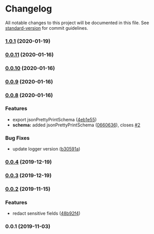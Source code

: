 # Changelog

All notable changes to this project will be documented in this file. See [standard-version](https://github.com/conventional-changelog/standard-version) for commit guidelines.

### [1.0.1](https://github.com/enfogroup/enfo-logger/compare/v0.0.11...v1.0.1) (2020-01-19)

### [0.0.11](https://github.com/enfogroup/enfo-logger/compare/v0.0.10...v0.0.11) (2020-01-16)

### [0.0.10](https://github.com/enfogroup/enfo-logger/compare/v0.0.8...v0.0.10) (2020-01-16)

### [0.0.9](https://github.com/enfogroup/enfo-logger/compare/v0.0.8...v0.0.9) (2020-01-16)

### [0.0.8](https://github.com/enfogroup/enfo-logger/compare/v0.0.4...v0.0.8) (2020-01-16)


### Features

* export jsonPrettyPrintSchema ([4eb1e55](https://github.com/enfogroup/enfo-logger/commit/4eb1e55c85f9f30c9a57a4e989148c69f6c468a1))
* **schema:** added jsonPrettyPrintSchema ([0660636](https://github.com/enfogroup/enfo-logger/commit/06606364da89fb74e2c477de7d6c656a60420fd6)), closes [#2](https://github.com/enfogroup/enfo-logger/issues/2)


### Bug Fixes

* update logger version ([b30591a](https://github.com/enfogroup/enfo-logger/commit/b30591a87909d97520de96ee75eed348bcd14350))

### [0.0.4](https://github.com/enfogroup/enfo-logger/compare/v0.0.3...v0.0.4) (2019-12-19)

### [0.0.3](https://github.com/enfogroup/enfo-logger/compare/v0.0.2...v0.0.3) (2019-12-19)

### [0.0.2](https://github.com/enfogroup/enfo-logger/compare/v0.0.1...v0.0.2) (2019-11-15)


### Features

* redact sensitive fields ([48b92f4](https://github.com/enfogroup/enfo-logger/commit/48b92f4bd412d9039f989433f71d8348e1aed184))

### 0.0.1 (2019-11-03)
